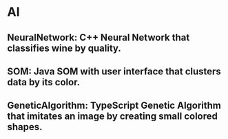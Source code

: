 # AI
## NeuralNetwork: C++ Neural Network that classifies wine by quality.
## SOM: Java SOM with user interface that clusters data by its color.
## GeneticAlgorithm: TypeScript Genetic Algorithm that imitates an image by creating small colored shapes.
